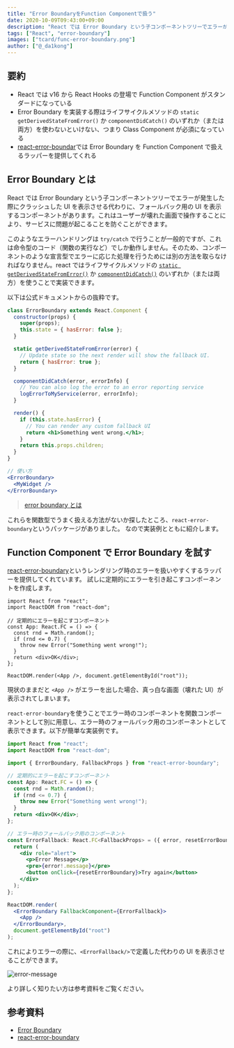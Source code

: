 ```yaml
---
title: "Error BoundaryをFunction Componentで扱う"
date: 2020-10-09T09:43:00+09:00
description: "React では Error Boundary という子コンポーネントツリーでエラーが発生した際にクラッシュした UI を表示させる代わりに、フォールバック用の UI を表示するコンポーネントがあります。"
tags: ["React", "error-boundary"]
images: ["tcard/func-error-boundary.png"]
author: ["@_da1kong"]
---
```


## 要約

- React では v16 から React Hooks の登場で Function Component がスタンダードになっている
- Error Boundary を実装する際はライフサイクルメソッドの `static getDerivedStateFromError()` か `componentDidCatch()` のいずれか（または両方）を使わないといけない、つまり Class Component が必須になっている
- [react-error-boundar](https://github.com/bvaughn/react-error-boundary)では Error Boundary を Function Component で扱えるラッパーを提供してくれる

## Error Boundary とは

React では Error Boundary という子コンポーネントツリーでエラーが発生した際にクラッシュした UI を表示させる代わりに、フォールバック用の UI を表示するコンポーネントがあります。これはユーザーが壊れた画面で操作することにより、サービスに問題が起こることを防ぐことができます。

このようなエラーハンドリングは `try/catch` で行うことが一般的ですが、これは命令型のコード（関数の実行など）でしか動作しません。そのため、コンポーネントのような宣言型でエラーに応じた処理を行うためには別の方法を取らなければなりません。react ではライフサイクルメソッドの [`static getDerivedStateFromError()`](https://ja.reactjs.org/docs/react-component.html#static-getderivedstatefromerror) か [`componentDidCatch()`](https://ja.reactjs.org/docs/react-component.html#componentdidcatch) のいずれか（または両方）を使うことで実装できます。

以下は公式ドキュメントからの抜粋です。

```jsx
class ErrorBoundary extends React.Component {
  constructor(props) {
    super(props);
    this.state = { hasError: false };
  }

  static getDerivedStateFromError(error) {
    // Update state so the next render will show the fallback UI.
    return { hasError: true };
  }

  componentDidCatch(error, errorInfo) {
    // You can also log the error to an error reporting service
    logErrorToMyService(error, errorInfo);
  }

  render() {
    if (this.state.hasError) {
      // You can render any custom fallback UI
      return <h1>Something went wrong.</h1>;
    }
    return this.props.children;
  }
}
```

```jsx
// 使い方
<ErrorBoundary>
  <MyWidget />
</ErrorBoundary>
```

> [error boundary とは](https://ja.reactjs.org/docs/error-boundaries.html#introducing-error-boundaries)

これらを関数型でうまく扱える方法がないか探したところ、`react-error-boundary`というパッケージがありました。
なので実装例とともに紹介します。

## Function Component で Error Boundary を試す

[react-error-boundary](https://github.com/bvaughn/react-error-boundary)というレンダリング時のエラーを扱いやすくするラッパーを提供してくれています。
試しに定期的にエラーを引き起こすコンポーネントを作成します。

```tsx
import React from "react";
import ReactDOM from "react-dom";

// 定期的にエラーを起こすコンポーネント
const App: React.FC = () => {
  const rnd = Math.random();
  if (rnd <= 0.7) {
    throw new Error("Something went wrong!");
  }
  return <div>OK</div>;
};

ReactDOM.render(<App />, document.getElementById("root"));
```

現状のままだと `<App />` がエラーを出した場合、真っ白な画面（壊れた UI）が表示されてしまいます。

`react-error-boundary`を使うことでエラー時のコンポーネントを関数コンポーネントとして別に用意し、エラー時のフォールバック用のコンポーネントとして表示できます。以下が簡単な実装例です。

```jsx
import React from "react";
import ReactDOM from "react-dom";

import { ErrorBoundary, FallbackProps } from "react-error-boundary";

// 定期的にエラーを起こすコンポーネント
const App: React.FC = () => {
  const rnd = Math.random();
  if (rnd <= 0.7) {
    throw new Error("Something went wrong!");
  }
  return <div>OK</div>;
};

// エラー時のフォールバック用のコンポーネント
const ErrorFallback: React.FC<FallbackProps> = ({ error, resetErrorBoundary }) => {
  return (
    <div role="alert">
      <p>Error Message</p>
      <pre>{error!.message}</pre>
      <button onClick={resetErrorBoundary}>Try again</button>
    </div>
  );
};

ReactDOM.render(
  <ErrorBoundary FallbackComponent={ErrorFallback}>
    <App />
  </ErrorBoundary>,
  document.getElementById("root")
);
```

これによりエラーの際に、`<ErrorFallback/>`で定義した代わりの UI を表示させることができます。

![error-message](https://kudolog.net/posts/func-error-boundary1.png)

より詳しく知りたい方は参考資料をご覧ください。

## 参考資料

- [Error Boundary](https://ja.reactjs.org/docs/error-boundaries.html)
- [react-error-boundary](https://github.com/bvaughn/react-error-boundary)
